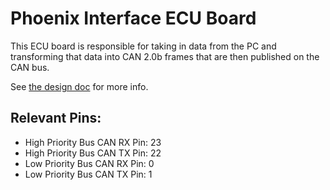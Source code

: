 # Phoenix Interface ECU Board

This ECU board is responsible for taking in data from the PC and transforming that data into CAN 2.0b frames that
are then published on the CAN bus.

See [the design doc](https://github.com/ISC-Project-Phoenix/design/blob/main/software/Interface-ECU.md) for more info.

## Relevant Pins:
- High Priority Bus CAN RX Pin: 23
- High Priority Bus CAN TX Pin: 22
- Low Priority Bus CAN RX Pin: 0
- Low Priority Bus CAN TX Pin: 1
